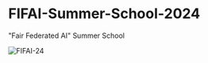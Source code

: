 # FIFAI-Summer-School-2024
"Fair Federated AI" Summer School

![FIFAI-24](https://github.com/RISE-MICCAI/FIFAI-Summer-School-2024/assets/51650277/5220f73a-433f-4943-b41a-fabf07a6530b)
